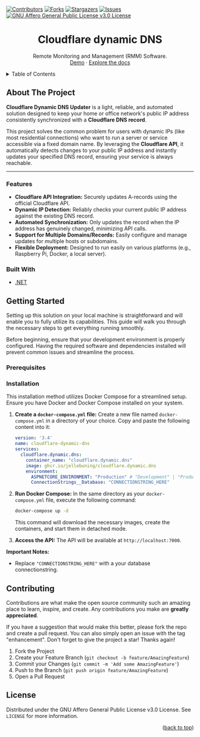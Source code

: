 <div id="top"></div>

<!-- Readme template from https://github.com/othneildrew/Best-README-Template -->

<!-- PROJECT SHIELDS -->
<!--
*** I'm using markdown "reference style" links for readability.
*** Reference links are enclosed in brackets [ ] instead of parentheses ( ).
*** See the bottom of this document for the declaration of the reference variables
*** for contributors-url, forks-url, etc. This is an optional, concise syntax you may use.
*** https://www.markdownguide.org/basic-syntax/#reference-style-links
-->

[![Contributors][contributors-shield]][contributors-url]
[![Forks][forks-shield]][forks-url]
[![Stargazers][stars-shield]][stars-url]
[![Issues][issues-shield]][issues-url]
[![GNU Affero General Public License v3.0 License][license-shield]][license-url]



<div align="center">

<h1 align="center">Cloudflare dynamic DNS</h3>

  <p align="center">
    Remote Monitoring and Management (RMM) Software.
    <br />
    <a href="https://JelleBuning/cloudflare-dynamic-dns/not_found">Demo</a>
    ·
    <a href="https://github.com/JelleBuning/cloudflare-dynamic-dns/wiki">Explore the docs</a>
  </p>
</div>



<!-- TABLE OF CONTENTS -->
<details>
  <summary>Table of Contents</summary>
  <ol>
    <li>
      <a href="#about-the-project">About The Project</a>
      <ul>
        <li><a href="#features">Features</a></li>
        <li><a href="#built-with">Built With</a></li>
      </ul>
    </li>
    <li>
      <a href="#getting-started">Getting Started</a>
      <ul>
        <li><a href="#prerequisites">Prerequisites</a></li>
        <li><a href="#installation">Installation</a></li>
      </ul>
    </li>
    <li><a href="#contributing">Contributing</a></li>
    <li><a href="#license">License</a></li>
  </ol>
</details>



<!-- ABOUT THE PROJECT -->
## About The Project
**Cloudflare Dynamic DNS Updater** is a light, reliable, and automated solution designed to keep your home or office network's public IP address consistently synchronized with a **Cloudflare DNS record**.

This project solves the common problem for users with dynamic IPs (like most residential connections) who want to run a server or service accessible via a fixed domain name. By leveraging the **Cloudflare API**, it automatically detects changes to your public IP address and instantly updates your specified DNS record, ensuring your service is always reachable.

---

### Features
- **Cloudflare API Integration:** Securely updates A-records using the official Cloudflare API.
- **Dynamic IP Detection:** Reliably checks your current public IP address against the existing DNS record.
- **Automated Synchronization:** Only updates the record when the IP address has genuinely changed, minimizing API calls.
- **Support for Multiple Domains/Records:** Easily configure and manage updates for multiple hosts or subdomains.
- **Flexible Deployment:** Designed to run easily on various platforms (e.g., Raspberry Pi, Docker, a local server).


### Built With

* [.NET](https://dotnet.microsoft.com/en-us/)


<!-- GETTING STARTED -->
## Getting Started
Setting up this solution on your local machine is straightforward and will enable you to fully utilize its capabilities. This guide will walk you through the necessary steps to get everything running smoothly.

Before beginning, ensure that your development environment is properly configured. Having the required software and dependencies installed will prevent common issues and streamline the process.

### Prerequisites

### Installation
This installation method utilizes Docker Compose for a streamlined setup. Ensure you have Docker and Docker Compose installed on your system.

1.  **Create a `docker-compose.yml` file:**
    Create a new file named `docker-compose.yml` in a directory of your choice. Copy and paste the following content into it:

    ```yaml
    version: '3.4'
    name: cloudflare-dynamic-dns
    services:
      cloudflare.dynamic.dns:
        container_name: "cloudflare.dynamic.dns"
        image: ghcr.io/jellebuning/cloudflare.dynamic.dns
        environment:
          ASPNETCORE_ENVIRONMENT: "Production" # "Development" | "Production" | "Staging"
          ConnectionStrings__Database: "CONNECTIONSTRING_HERE"

    ```

2.  **Run Docker Compose:**
    In the same directory as your `docker-compose.yml` file, execute the following command:

    ```bash
    docker-compose up -d
    ```

    This command will download the necessary images, create the containers, and start them in detached mode.


4.  **Access the API:**
    The API will be available at `http://localhost:7000`.

**Important Notes:**

* Replace `"CONNECTIONSTRING_HERE"` with a your database connectionstring.


<!-- CONTRIBUTING -->
## Contributing

Contributions are what make the open source community such an amazing place to learn, inspire, and create. Any contributions you make are **greatly appreciated**.

If you have a suggestion that would make this better, please fork the repo and create a pull request. You can also simply open an issue with the tag "enhancement".
Don't forget to give the project a star! Thanks again!

1. Fork the Project
2. Create your Feature Branch (`git checkout -b feature/AmazingFeature`)
3. Commit your Changes (`git commit -m 'Add some AmazingFeature'`)
4. Push to the Branch (`git push origin feature/AmazingFeature`)
5. Open a Pull Request


<!-- LICENSE -->
## License
Distributed under the GNU Affero General Public License v3.0 License. See `LICENSE` for more information.


<p align="right">(<a href="#top">back to top</a>)</p>



<!-- MARKDOWN LINKS & IMAGES -->
<!-- https://www.markdownguide.org/basic-syntax/#reference-style-links -->
[contributors-shield]: https://img.shields.io/github/contributors/JelleBuning/cloudflare-dynamic-dns.svg?style=for-the-badge
[contributors-url]: https://github.com/JelleBuning/cloudflare-dynamic-dns/graphs/contributors
[forks-shield]: https://img.shields.io/github/forks/JelleBuning/cloudflare-dynamic-dns.svg?style=for-the-badge
[forks-url]: https://github.com/JelleBuning/cloudflare-dynamic-dns/network/members
[stars-shield]: https://img.shields.io/github/stars/JelleBuning/cloudflare-dynamic-dns.svg?style=for-the-badge
[stars-url]: https://github.com/JelleBuning/cloudflare-dynamic-dns/stargazers
[issues-shield]: https://img.shields.io/github/issues/JelleBuning/cloudflare-dynamic-dns.svg?style=for-the-badge
[issues-url]: https://github.com/JelleBuning/cloudflare-dynamic-dns/issues
[license-shield]: https://img.shields.io/github/license/JelleBuning/cloudflare-dynamic-dns.svg?style=for-the-badge
[license-url]: https://github.com/JelleBuning/cloudflare-dynamic-dns/blob/master/LICENSE
